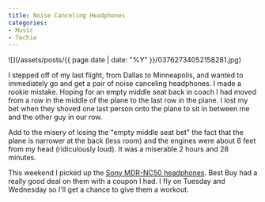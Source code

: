 ```yaml
---
title: Noise Canceling Headphones
categories:
- Music
- Techie
---
```


![](/assets/posts/{{ page.date | date: "%Y" }}/03762734052158281.jpg)


I stepped off of my last flight, from Dallas to Minneapolis, and wanted to immediately go and get a pair of noise canceling headphones. I made a rookie mistake. Hoping for an empty middle seat back in coach I had moved from a row in the middle of the plane to the last row in the plane. I lost my bet when they shoved one last person onto the plane to sit in between me and the other guy in our row.

Add to the misery of losing the "empty middle seat bet" the fact that the plane is narrower at the back (less room) and the engines were about 6 feet from my head (ridiculously loud). It was a miserable 2 hours and 28 minutes.

This weekend I picked up the [Sony MDR-NC50 headphones](http://www.sonystyle.com/is-bin/INTERSHOP.enfinity/eCS/Store/en/-/USD/SY_DisplayProductInformation-Start?ProductSKU=MDRNC50). Best Buy had a really good deal on them with a coupon I had. I fly on Tuesday and Wednesday so I'll get a chance to give them a workout.
